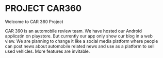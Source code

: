 # PROJECT CAR360

Welcome to CAR 360 Project

CAR 360 is an automobile review team. We have hosted our Android applicatin on playstore. But currently our app only show our blog in a web view. We are planning to change it like a social media platform where people can post news about automobile related news and use as a platform to sell used vehicles. More features are invitable.
